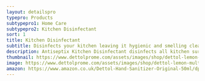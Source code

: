 ```yaml
---
layout: detailspro
typepro: Products
subtypepro1: Home Care
subtypepro2: Kitchen Disinfectant
sort: 1
title: Kitchen Disinfectant
subtitle: Disinfects your kitchen leaving it hygienic and smelling clean.
description: Antiseptix Kitchen Disinfectant disinfects all kitchen surfaces* without any chemical or alcohol residue. Kills 99.9% of bacteria* including salmonella. Once you have disinfected a surface using our non-toxic Antiseptix Kitchen Disinfectant the surface is ready for food preparation with ZERO contamination, no compromise on cleaning or health.
thumbnail: https://www.dettolprome.com/assets/images/shop/dettol-lemon-multipurpose-floor-cleaner.webp
image: https://www.dettolprome.com/assets/images/shop/dettol-lemon-multipurpose-floor-cleaner.webp
amazon: https://www.amazon.co.uk/Dettol-Hand-Sanitizer-Original-50ml/dp/B08HYQW9GP/ref=sr_1_4?keywords=dettol+instant+hand+sanitizer&qid=1661961971&refinements=p_76%3A419158031&rnid=419157031&rps=1&sprefix=dettol+instant+%2Caps%2C80&sr=8-4
---
```

